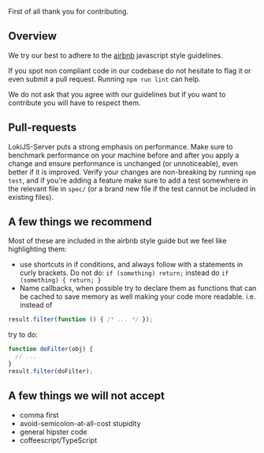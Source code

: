 First of all thank you for contributing.

## Overview
We try our best to adhere to the [airbnb](https://github.com/airbnb/javascript/blob/master/README.md) javascript style guidelines.

If you spot non compliant code in our codebase do not hesitate to flag it or even submit a pull request.
Running `npm run lint` can help.

We do not ask that you agree with our guidelines but if you want to contribute you will have to respect them.

## Pull-requests

LokiJS-Server puts a strong emphasis on performance. Make sure to benchmark performance on your machine before and after you apply a change and ensure performance is unchanged (or unnoticeable), even better if it is improved.
Verify your changes are non-breaking by running `npm test`, and if you're adding a feature make sure to add a test somewhere in the relevant file in `spec/` (or a brand new file if the test cannot be included in existing files).

## A few things we recommend

Most of these are included in the airbnb style guide but we feel like highlighting them:

* use shortcuts in if conditions, and always follow with a statements in curly brackets. Do not do:
`if (something) return;` instead do `if (something) { return; }`
* Name callbacks, when possible try to declare them as functions that can be cached to save memory as well making your code more readable. i.e. instead of
```javascript
result.filter(function () { /* ... */ });
```
try to do:
```javascript
function doFilter(obj) {
  // ...
}
result.filter(doFilter);
```

## A few things we will not accept

* comma first
* avoid-semicolon-at-all-cost stupidity
* general hipster code
* coffeescript/TypeScript
